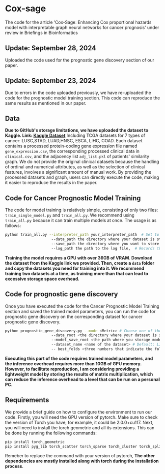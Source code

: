 # Cox-sage
The code for the article 'Cox-Sage: Enhancing Cox proportional hazards model with interpretable graph neural networks for cancer prognosis' under review in Briefings in Bioinformatics
## Update: September 28, 2024
Uploaded the code used for the prognostic gene discovery section of our paper.
## Update: September 23, 2024
Due to errors in the code uploaded previously, we have re-uploaded the code for the prognostic model training section. This code can reproduce the same results as mentioned in our paper.
## Data
**Due to GitHub's storage limitations, we have uploaded the dataset to Kaggle. Link: [Kaggle Dataset](https://www.kaggle.com/datasets/ridgiemo/processed-gene-and-clinical-data)**
Including TCGA datasets for 7 types of cancer: LUSC,STAD, LUAD,HNSC, ESCA, LIHC, COAD. Each dataset contains a processed protein-coding gene expression file named `gene_expression.csv`, the corresponding processed clinical data in `clinical.csv`, and the adjacency list `adj_list.pkl` of patients' similarity graph.
We do not provide the original clinical datasets because the handling of ordinal and numerical attributes, as well as the selection of clinical features, involves a significant amount of manual work. By providing the processed datasets and graph, users can directly execute the code, making it easier to reproduce the results in the paper.
## Code for Cancer Prognostic Model Training

The code for model training is relatively simple, consisting of only two files: `train_single_model.py` and `train_all.py`. We recommend using `train_all.py` because it can train multiple models at once. The usage is as follows:

```bash
python train_all.py --interpreter_path your_interpreter_path  # Set to the current interpreter path if left empty
                     --data_path the directory where your dataset is stored  # For example, it contains folders for LIHC, COAD
                     --save_path the directory where you want to store the trained model parameters
                     --log_path the path to the log file,  # Records the best performance of each dataset's cross-validation fold and the c-index score
```
**Training the model requires a GPU with over 36GB of VRAM. Download the dataset from the Kaggle link we provided. Then, create a `data` folder and copy the datasets you need for training into it. 
We recommend training two datasets at a time, as training more than that can lead to excessive storage space overhead.**


## Code for prognostic gene discovery
Once you have executed the code for the Cancer Prognostic Model Training section and saved the trained model parameters, you can run the code for prognostic gene discovery on the corresponding dataset for cancer prognostic gene discovery.
```bash
python prognostic_gene_discovery.py --mode <Metric> # Choose one of the two evaluation metrics proposed in our paper (MHZ or RMHZ). 
                     --data_root <the directory where your dataset is stored>  # For example, it contains folders for LIHC, COAD. Default: data
                     --model_save_root <the path where you storage model parameters> Default: save
                     --dataset_name <name of the dataset> # Default: LIHC 
                     -- best_folds <three numbers that indicate the fold at which each model achieved optimal performance> # Default: 4 1 2 (this is for the LIHC dataset)
```
**Executing this part of the code requires trained model parameters, and the inference overhead requires more than 10GB of GPU memory. However, to facilitate reproduction, I am considering providing a lightweight model by storing the results of matrix multiplication, which can reduce the inference overhead to a level that can be run on a personal PC.**

## Requirements

We provide a brief guide on how to configure the environment to run our code. Firstly, you will need the GPU version of pytorch. Make sure to check the version of Torch you have, for example, it could be 2.0.0+cu117. Next, you will need to install the torch geometric and all its extensions. This can be done by running the following commands:
```bash
pip install torch_geometric
pip install pyg_lib torch_scatter torch_sparse torch_cluster torch_spline_conv -f https://data.pyg.org/whl/torch-2.0.0+cu117.html
```
Remeber to replace the command with your version of pytorch, **The other dependencies are mostly installed along with torch during the installation process.**


